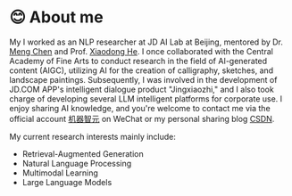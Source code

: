 # 😊 About me
My I worked as an NLP researcher at JD AI Lab at Beijing, mentored by Dr. [Meng Chen](https://chenmengdx.github.io/) and Prof. [Xiaodong He](https://scholar.google.com/citations?user=W5WbqgoAAAAJ&hl=zh-CN). 
I once collaborated with the Central Academy of Fine Arts to conduct research in the field of AI-generated content (AIGC), utilizing AI for the creation of calligraphy, sketches, and landscape paintings. Subsequently, I was involved in the development of JD.COM APP's intelligent dialogue product "Jingxiaozhi," and I also took charge of developing several LLM intelligent platforms for corporate use. I enjoy sharing AI knowledge, and you're welcome to contact me via the official account [机器智元](https://mp.weixin.qq.com/s/d5ZurfqOXwIK-2WznGUOUw?token=9928254&lang=zh_CN) on WeChat or my personal sharing blog [CSDN](https://ainlp.blog.csdn.net/?type=blog).

My current research interests mainly include:
- Retrieval-Augmented Generation
-	Natural Language Processing
-	Multimodal Learning
-	Large Language Models
